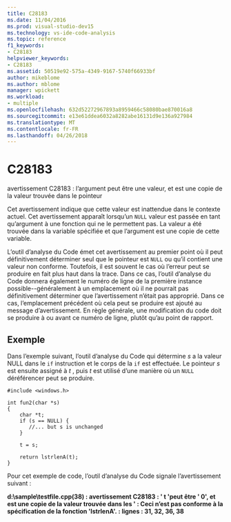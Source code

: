 ```yaml
---
title: C28183
ms.date: 11/04/2016
ms.prod: visual-studio-dev15
ms.technology: vs-ide-code-analysis
ms.topic: reference
f1_keywords:
- C28183
helpviewer_keywords:
- C28183
ms.assetid: 50519e92-575a-4349-9167-5740f66933bf
author: mikeblome
ms.author: mblome
manager: wpickett
ms.workload:
- multiple
ms.openlocfilehash: 632d52272967893a8959466c58080bae870016a8
ms.sourcegitcommit: e13e61ddea6032a8282abe16131d9e136a927984
ms.translationtype: MT
ms.contentlocale: fr-FR
ms.lasthandoff: 04/26/2018
---
```

# <a name="c28183"></a>C28183
avertissement C28183 : l’argument peut être une valeur, et est une copie de la valeur trouvée dans le pointeur

 Cet avertissement indique que cette valeur est inattendue dans le contexte actuel. Cet avertissement apparaît lorsqu’un `NULL` valeur est passée en tant qu’argument à une fonction qui ne le permettent pas. La valeur a été trouvée dans la variable spécifiée et que l’argument est une copie de cette variable.

 L’outil d’analyse du Code émet cet avertissement au premier point où il peut définitivement déterminer seul que le pointeur est `NULL` ou qu’il contient une valeur non conforme. Toutefois, il est souvent le cas où l’erreur peut se produire en fait plus haut dans la trace. Dans ce cas, l’outil d’analyse du Code donnera également le numéro de ligne de la première instance possible--généralement à un emplacement où il ne pourrait pas définitivement déterminer que l’avertissement n’était pas approprié. Dans ce cas, l’emplacement précédent où cela peut se produire est ajouté au message d’avertissement. En règle générale, une modification du code doit se produire à ou avant ce numéro de ligne, plutôt qu’au point de rapport.

## <a name="example"></a>Exemple
 Dans l’exemple suivant, l’outil d’analyse du Code qui détermine *s* a la valeur NULL dans le `if` instruction et le corps de la `if` est effectuée. Le pointeur *s* est ensuite assigné à *t* , puis *t* est utilisé d’une manière où un `NULL` déréférencer peut se produire.

```
#include <windows.h>

int fun2(char *s)
{
    char *t;
    if (s == NULL) {
       //... but s is unchanged
    }

    t = s;

    return lstrlenA(t);
}
```

 Pour cet exemple de code, l’outil d’analyse du Code signale l’avertissement suivant :

 **d:\sample\testfile.cpp(38) : avertissement C28183 : ' t 'peut être ' 0', et est une copie de la valeur trouvée dans les ' : Ceci n’est pas conforme à la spécification de la fonction 'lstrlenA'. : lignes : 31, 32, 36, 38**